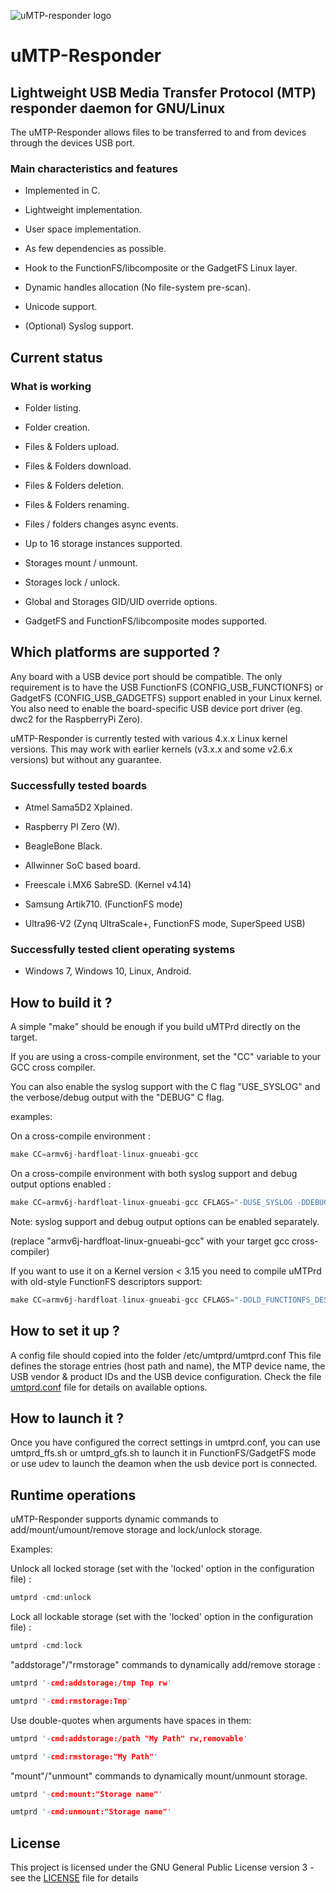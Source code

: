 ![uMTP-responder logo](https://raw.githubusercontent.com/viveris/uMTP-Responder/master/img/umtp-128h.png
)

# uMTP-Responder

## Lightweight USB Media Transfer Protocol (MTP) responder daemon for GNU/Linux

The uMTP-Responder allows files to be transferred to and from devices through the devices USB port.

### Main characteristics and features

- Implemented in C.

- Lightweight implementation.

- User space implementation.

- As few dependencies as possible.

- Hook to the FunctionFS/libcomposite or the GadgetFS Linux layer.

- Dynamic handles allocation (No file-system pre-scan).

- Unicode support.

- (Optional) Syslog support.

## Current status

### What is working

- Folder listing.

- Folder creation.

- Files & Folders upload.

- Files & Folders download.

- Files & Folders deletion.

- Files & Folders renaming.

- Files / folders changes async events.

- Up to 16 storage instances supported.

- Storages mount / unmount.

- Storages lock / unlock.

- Global and Storages GID/UID override options.

- GadgetFS and FunctionFS/libcomposite modes supported.

## Which platforms are supported ?

Any board with a USB device port should be compatible. The only requirement is to have the USB FunctionFS (CONFIG_USB_FUNCTIONFS) or GadgetFS (CONFIG_USB_GADGETFS) support enabled in your Linux kernel.
You also need to enable the board-specific USB device port driver (eg. dwc2 for the RaspberryPi Zero).

uMTP-Responder is currently tested with various 4.x.x Linux kernel versions.
This may work with earlier kernels (v3.x.x and some v2.6.x versions) but without any guarantee.

### Successfully tested boards

- Atmel Sama5D2 Xplained.

- Raspberry PI Zero (W).

- BeagleBone Black.

- Allwinner SoC based board.

- Freescale i.MX6 SabreSD. (Kernel v4.14)

- Samsung Artik710. (FunctionFS mode)

- Ultra96-V2 (Zynq UltraScale+, FunctionFS mode, SuperSpeed USB)

### Successfully tested client operating systems

- Windows 7, Windows 10, Linux, Android.

## How to build it ?

A simple "make" should be enough if you build uMTPrd directly on the target.

If you are using a cross-compile environment, set the "CC" variable to your GCC cross compiler.

You can also enable the syslog support with the C flag "USE_SYSLOG" and the verbose/debug output with the "DEBUG" C flag.

examples:

On a cross-compile environment :

```c
make CC=armv6j-hardfloat-linux-gnueabi-gcc
```

On a cross-compile environment with both syslog support and debug output options enabled :

```c
make CC=armv6j-hardfloat-linux-gnueabi-gcc CFLAGS="-DUSE_SYSLOG -DDEBUG"
```

Note: syslog support and debug output options can be enabled separately.

(replace "armv6j-hardfloat-linux-gnueabi-gcc" with your target gcc cross-compiler)

If you want to use it on a Kernel version < 3.15 you need to compile uMTPrd with old-style FunctionFS descriptors support:

```c
make CC=armv6j-hardfloat-linux-gnueabi-gcc CFLAGS="-DOLD_FUNCTIONFS_DESCRIPTORS"
```

## How to set it up ?

A config file should copied into the folder /etc/umtprd/umtprd.conf
This file defines the storage entries (host path and name), the MTP device name, the USB vendor & product IDs and the USB device configuration.
Check the file [umtprd.conf](conf/umtprd.conf) file for details on available options.

## How to launch it ?

Once you have configured the correct settings in umtprd.conf, you can use umtprd_ffs.sh or umtprd_gfs.sh to launch it in FunctionFS/GadgetFS mode or use udev to launch the deamon when the usb device port is connected.

## Runtime operations

uMTP-Responder supports dynamic commands to add/mount/umount/remove storage and lock/unlock storage.

Examples:

Unlock all locked storage (set with the 'locked' option in the configuration file) :

```c
umtprd -cmd:unlock
```

Lock all lockable storage (set with the 'locked' option in the configuration file) :

```c
umtprd -cmd:lock
```

"addstorage"/"rmstorage" commands to dynamically add/remove storage :

```c
umtprd '-cmd:addstorage:/tmp Tmp rw'
```

```c
umtprd '-cmd:rmstorage:Tmp'
```

Use double-quotes when arguments have spaces in them:

```c
umtprd '-cmd:addstorage:/path "My Path" rw,removable'
```

```c
umtprd '-cmd:rmstorage:"My Path"'
```

"mount"/"unmount" commands to dynamically mount/unmount storage.

```c
umtprd '-cmd:mount:"Storage name"'
```

```c
umtprd '-cmd:unmount:"Storage name"'
```

## License

This project is licensed under the GNU General Public License version 3 - see the [LICENSE](LICENSE) file for details
